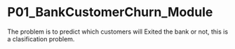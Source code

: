 # P01_BankCustomerChurn_Module
The problem is to predict which customers will Exited the bank or not, this is a clasification problem.
